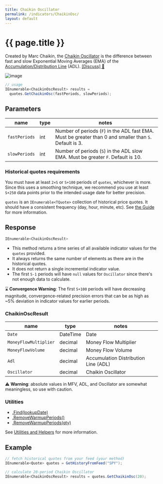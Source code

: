 ```yaml
---
title: Chaikin Oscillator
permalink: /indicators/ChaikinOsc/
layout: default
---
```


# {{ page.title }}

Created by Marc Chaikin, the [Chaikin Oscillator](https://en.wikipedia.org/wiki/Chaikin_Analytics#Chaikin_Oscillator) is the difference between fast and slow Exponential Moving Averages (EMA) of the [Accumulation/Distribution Line](Adl.md) (ADL).
[[Discuss] :speech_balloon:](https://github.com/DaveSkender/Stock.Indicators/discussions/264 "Community discussion about this indicator")

![image]({{site.baseurl}}/assets/charts/ChaikinOsc.png)

```csharp
// usage
IEnumerable<ChaikinOscResult> results =
  quotes.GetChaikinOsc(fastPeriods, slowPeriods);  
```

## Parameters

| name | type | notes
| -- |-- |--
| `fastPeriods` | int | Number of periods (`F`) in the ADL fast EMA.  Must be greater than 0 and smaller than `S`.  Default is 3.
| `slowPeriods` | int | Number of periods (`S`) in the ADL slow EMA.  Must be greater `F`.  Default is 10.

### Historical quotes requirements

You must have at least `2×S` or `S+100` periods of `quotes`, whichever is more.  Since this uses a smoothing technique, we recommend you use at least `S+250` data points prior to the intended usage date for better precision.

`quotes` is an `IEnumerable<TQuote>` collection of historical price quotes.  It should have a consistent frequency (day, hour, minute, etc).  See [the Guide]({{site.baseurl}}/guide#historical-quotes) for more information.

## Response

```csharp
IEnumerable<ChaikinOscResult>
```

- This method returns a time series of all available indicator values for the `quotes` provided.
- It always returns the same number of elements as there are in the historical quotes.
- It does not return a single incremental indicator value.
- The first `S-1` periods will have `null` values for `Oscillator` since there's not enough data to calculate.

:hourglass: **Convergence Warning**: The first `S+100` periods will have decreasing magnitude, convergence-related precision errors that can be as high as ~5% deviation in indicator values for earlier periods.

### ChaikinOscResult

| name | type | notes
| -- |-- |--
| `Date` | DateTime | Date
| `MoneyFlowMultiplier` | decimal | Money Flow Multiplier
| `MoneyFlowVolume` | decimal | Money Flow Volume
| `Adl` | decimal | Accumulation Distribution Line (ADL)
| `Oscillator` | decimal | Chaikin Oscillator

:warning: **Warning**: absolute values in MFV, ADL, and Oscillator are somewhat meaningless, so use with caution.

### Utilities

- [.Find(lookupDate)]({{site.baseurl}}/utilities#find-indicator-result-by-date)
- [.RemoveWarmupPeriods()]({{site.baseurl}}/utilities#remove-warmup-periods)
- [.RemoveWarmupPeriods(qty)]({{site.baseurl}}/utilities#remove-warmup-periods)

See [Utilities and Helpers]({{site.baseurl}}/utilities#utilities-for-indicator-results) for more information.

## Example

```csharp
// fetch historical quotes from your feed (your method)
IEnumerable<Quote> quotes = GetHistoryFromFeed("SPY");

// calculate 20-period Chaikin Oscillator
IEnumerable<ChaikinOscResult> results = quotes.GetChaikinOsc(20);
```
